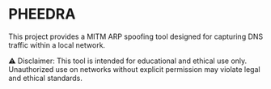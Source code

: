 # PHEEDRA
This project provides a MITM ARP spoofing tool designed for capturing DNS traffic within a local network.

⚠️ Disclaimer: This tool is intended for educational and ethical use only. Unauthorized use on networks without explicit permission may violate legal and ethical standards.